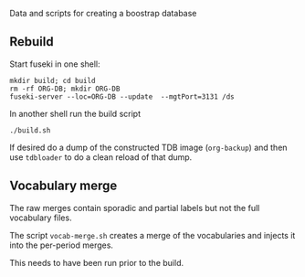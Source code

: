 Data and scripts for creating a boostrap database

## Rebuild

Start fuseki in one shell:

    mkdir build; cd build
    rm -rf ORG-DB; mkdir ORG-DB
    fuseki-server --loc=ORG-DB --update  --mgtPort=3131 /ds

In another shell run the build script

    ./build.sh

If desired do a dump of the constructed TDB image (`org-backup`) and then use `tdbloader` to do a clean reload of that dump.

## Vocabulary merge

The raw merges contain sporadic and partial labels but not the full vocabulary files.

The script `vocab-merge.sh` creates a merge of the vocabularies and injects it into the per-period merges.

This needs to have been run prior to the build.
